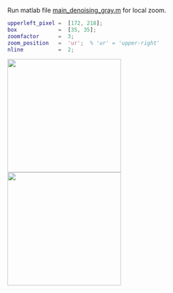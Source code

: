 

Run matlab file [main_denoising_gray.m](https://github.com/cszn/KAIR/blob/master/matlab/main_denoising_gray.m) for local zoom.

```matlab
upperleft_pixel =  [172, 218];
box             =  [35, 35];
zoomfactor      =  3;
zoom_position   =  'ur';  % 'ur' = 'upper-right'
nline           =  2;
```

<img src="https://github.com/cszn/KAIR/blob/master/matlab/denoising_gray/05_drunet_2731.png" width="256px"/> <img src="https://github.com/cszn/KAIR/blob/master/matlab/denoising_gray_results/05_drunet_2731.png" width="256px"/>




